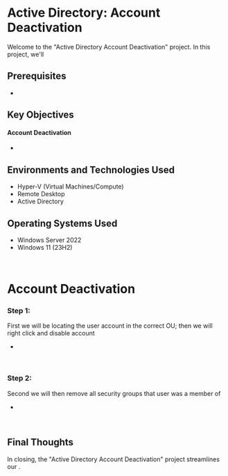 <h1> Active Directory: Account Deactivation </h1>


<p>Welcome to the "Active Directory Account Deactivation" project. In this project, we'll  </p>

<h2>Prerequisites</h2>

- <a> </a>

<h2>Key Objectives</h2>

<h4>Account Deactivation</h4>

-  

<h2>Environments and Technologies Used</h2>

- Hyper-V (Virtual Machines/Compute)
- Remote Desktop
- Active Directory

<h2>Operating Systems Used </h2>

- Windows Server 2022
- Windows 11 (23H2)


<br>



<h1>Account Deactivation</h1>

<h3>Step 1: </h3>
<p>First we will be locating the user account in the correct OU; then we will right click and disable account </p>

- 

<br>


<h3>Step 2: </h3>
<p>Second we will then remove all security groups that user was a member of </p>

- 

<br>


<h2> Final Thoughts </h2>

<p> In closing, the "Active Directory Account Deactivation" project streamlines our  .</p>
